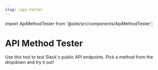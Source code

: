 ```yaml
---
slug: /api-tester
---
```

import ApiMethodTester from '@site/src/components/ApiMethodTester';


# API Method Tester 

Use this tool to test Slack's public API endpoints. Pick a method from the dropdown and try it out!

<ApiMethodTester />